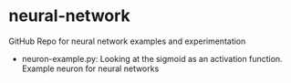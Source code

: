 # neural-network
GitHub Repo for neural network examples and experimentation

- neuron-example.py:
    Looking at the sigmoid as an activation function. Example neuron for neural networks